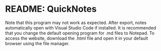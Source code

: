 # README: QuickNotes
Note that this program may not work as expected. After export, notes automatically open with Visual Studio Code if installed. It is recommended that you change the default opening program for .md files to Notepad. To access the website, download the .html file and open it in your default browser using the file manager.
